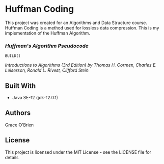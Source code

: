 # Huffman Coding
This project was created for an Algorithms and Data Structure course. Huffman Coding is a method used for lossless data compression. This is my implementation of the Huffman Algorithm.

### *Huffman's Algorithm Pseudocode*
```
BUILD()
```
*Introductions to Algorithms (3rd Edition) by Thomas H. Cormen, Charles E. Leiserson, Ronald L. Rivest, Clifford Stein*

## Built With
* Java SE-12 (jdk-12.0.1)

## Authors
Grace O'Brien

## License
This project is licensed under the MIT License - see the LICENSE file for details

